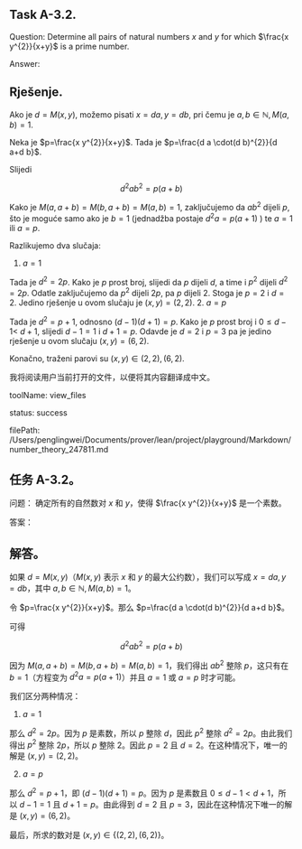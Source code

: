 ## Task A-3.2.

Question: 
Determine all pairs of natural numbers $x$ and $y$ for which $\frac{x y^{2}}{x+y}$ is a prime number.

Answer: 
## Rješenje.

Ako je $d=M(x, y)$, možemo pisati $x=d a, y=d b$, pri čemu je $a, b \in \mathbb{N}, M(a, b)=1$.

Neka je $p=\frac{x y^{2}}{x+y}$. Tada je $p=\frac{d a \cdot(d b)^{2}}{d a+d b}$.

Slijedi

$$ d^{2} a b^{2}=p(a+b) $$

Kako je $M(a, a+b)=M(b, a+b)=M(a, b)=1$, zaključujemo da $a b^{2}$ dijeli $p$, što je moguće samo ako je $b=1$ (jednadžba postaje $d^{2} a=p(a+1)$ ) te $a=1$ ili $a=p$.

Razlikujemo dva slučaja:

1. $a=1$

Tada je $d^{2}=2 p$. Kako je $p$ prost broj, slijedi da $p$ dijeli $d$, a time i $p^{2}$ dijeli $d^{2}=2 p$. Odatle zaključujemo da $p^{2}$ dijeli $2 p$, pa $p$ dijeli 2. Stoga je $p=2$ i $d=2$. Jedino rješenje u ovom slučaju je $(x, y)=(2,2)$. 2. $a=p$

Tada je $d^{2}=p+1$, odnosno $(d-1)(d+1)=p$. Kako je $p$ prost broj i $0 \leqslant d-1<$ $d+1$, slijedi $d-1=1$ i $d+1=p$. Odavde je $d=2$ i $p=3$ pa je jedino rješenje u ovom slučaju $(x, y)=(6,2)$.

Konačno, traženi parovi su $(x, y) \in{(2,2),(6,2)}$.




          
我将阅读用户当前打开的文件，以便将其内容翻译成中文。
        
            
toolName: view_files
            
status: success
          
            
filePath: /Users/penglingwei/Documents/prover/lean/project/playground/Markdown/number_theory_247811.md
          
## 任务 A-3.2。

问题：
确定所有的自然数对 $x$ 和 $y$，使得 $\frac{x y^{2}}{x+y}$ 是一个素数。

答案：
## 解答。

如果 $d=M(x, y)$（$M(x,y)$ 表示 $x$ 和 $y$ 的最大公约数），我们可以写成 $x=d a, y=d b$，其中 $a, b \in \mathbb{N}, M(a, b)=1$。

令 $p=\frac{x y^{2}}{x+y}$。那么 $p=\frac{d a \cdot(d b)^{2}}{d a+d b}$。

可得

$$ d^{2} a b^{2}=p(a+b) $$

因为 $M(a, a+b)=M(b, a+b)=M(a, b)=1$，我们得出 $a b^{2}$ 整除 $p$，这只有在 $b=1$（方程变为 $d^{2} a=p(a+1)$）并且 $a=1$ 或 $a=p$ 时才可能。

我们区分两种情况：

1. $a=1$

那么 $d^{2}=2 p$。因为 $p$ 是素数，所以 $p$ 整除 $d$，因此 $p^{2}$ 整除 $d^{2}=2 p$。由此我们得出 $p^{2}$ 整除 $2 p$，所以 $p$ 整除 2。因此 $p=2$ 且 $d=2$。在这种情况下，唯一的解是 $(x, y)=(2,2)$。

2. $a=p$

那么 $d^{2}=p+1$，即 $(d-1)(d+1)=p$。因为 $p$ 是素数且 $0 \leqslant d-1 < d+1$，所以 $d-1=1$ 且 $d+1=p$。由此得到 $d=2$ 且 $p=3$，因此在这种情况下唯一的解是 $(x, y)=(6,2)$。

最后，所求的数对是 $(x, y) \in \{(2,2),(6,2)\}$。
